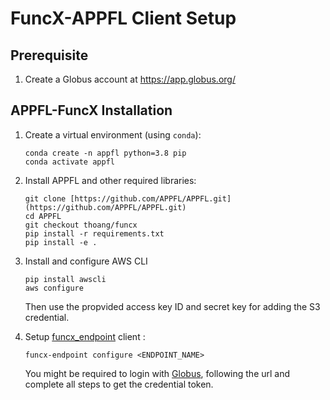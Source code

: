 # FuncX-APPFL Client Setup

## Prerequisite

 1. Create a Globus account at <https://app.globus.org/>

## APPFL-FuncX Installation

 1. Create a virtual environment (using `conda`):

    ```
    conda create -n appfl python=3.8 pip
    conda activate appfl
    ```

 2. Install APPFL and other required libraries:

    ```
    git clone [https://github.com/APPFL/APPFL.git](https://github.com/APPFL/APPFL.git)
    cd APPFL
    git checkout thoang/funcx
    pip install -r requirements.txt
    pip install -e .
    ```

3. Install and configure AWS CLI

    ```
    pip install awscli
    aws configure
    ```

    Then use the propvided access key ID and secret key for adding the S3 credential.

4. Setup [funcx_endpoint](https://funcx.readthedocs.io/en/latest/endpoints.html) client :
   
   ```
   funcx-endpoint configure <ENDPOINT_NAME>
   ```

   You might be required to login with [Globus](https://app.globus.org/), following the url and complete all steps to get the credential token. 